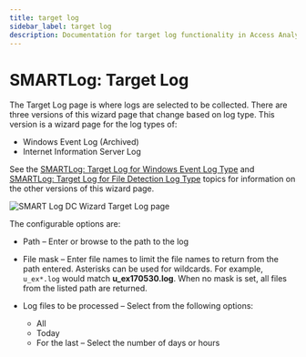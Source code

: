 ```yaml
---
title: target log
sidebar_label: target log
description: Documentation for target log functionality in Access Analyzer including configuration and usage information.
---
```


# SMARTLog: Target Log

The Target Log page is where logs are selected to be collected. There are three versions of this
wizard page that change based on log type. This version is a wizard page for the log types of:

- Windows Event Log (Archived)
- Internet Information Server Log

See the [SMARTLog: Target Log for Windows Event Log Type](/docs/accessanalyzer/12.0/data-collection/smart-log/target-log-type/windows-event-log.md) and
[SMARTLog: Target Log for File Detection Log Type](/docs/accessanalyzer/12.0/data-collection/smart-log/target-log-type/file-detection-log.md) topics for
information on the other versions of this wizard page.

![SMART Log DC Wizard Target Log page](/img/product_docs/accessanalyzer/admin/datacollector/smartlog/targetlog.webp)

The configurable options are:

- Path – Enter or browse to the path to the log
- File mask – Enter file names to limit the file names to return from the path entered. Asterisks
  can be used for wildcards. For example, `u_ex*.log` would match **u_ex170530.log**. When no mask
  is set, all files from the listed path are returned.
- Log files to be processed – Select from the following options:

  - All
  - Today
  - For the last – Select the number of days or hours
